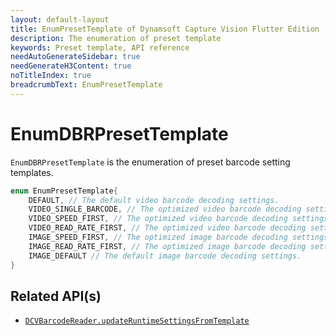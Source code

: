 ```yaml
---
layout: default-layout
title: EnumPresetTemplate of Dynamsoft Capture Vision Flutter Edition
description: The enumeration of preset template
keywords: Preset template, API reference
needAutoGenerateSidebar: true
needGenerateH3Content: true
noTitleIndex: true
breadcrumbText: EnumPresetTemplate
---
```


# EnumDBRPresetTemplate

`EnumDBRPresetTemplate` is the enumeration of preset barcode setting templates.

```dart
enum EnumPresetTemplate{
    DEFAULT, // The default video barcode decoding settings.
    VIDEO_SINGLE_BARCODE, // The optimized video barcode decoding settings for single barcode decoding.
    VIDEO_SPEED_FIRST, // The optimized video barcode decoding settings when speed is prioritized.
    VIDEO_READ_RATE_FIRST, // The optimized video barcode decoding settings when read-rate is prioritized.
    IMAGE_SPEED_FIRST, // The optimized image barcode decoding settings when speed is prioritized.
    IMAGE_READ_RATE_FIRST, // The optimized image barcode decoding settings when read-rate is prioritized.
    IMAGE_DEFAULT // The default image barcode decoding settings.
}
```

## Related API(s)

- [`DCVBarcodeReader.updateRuntimeSettingsFromTemplate`](barcode-reader.md#updateruntimesettingsfromtemplate)

